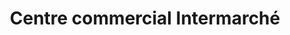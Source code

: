 ---
title: "Centre commercial Intermarché"
url: /mellac/centre-commercial-intermarche/
shop: Einkaufszentrum
---